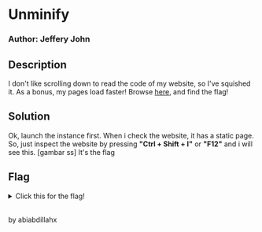 # Unminify
### Author: Jeffery John

## Description
I don't like scrolling down to read the code of my website, so I've squished it. As a bonus, my pages load faster!
Browse [here](http://titan.picoctf.net:61566/), and find the flag!

## Solution
Ok, launch the instance first.
When i check the website, it has a static page. So, just inspect the website by pressing **"Ctrl + Shift + I"** or **"F12"** and i will see this.
[gambar ss]
It's the flag

## Flag
<details>
  <summary>Click this for the flag!</summary>

  ```
    picoCTF{pr3tty_c0d3_b99eb82e}
  ```
</details>

<br>
<p>by abiabdillahx</p>